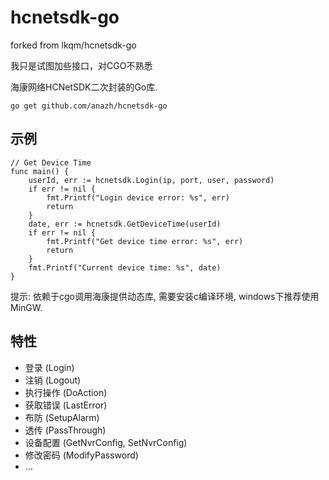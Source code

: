 # hcnetsdk-go

forked from  lkqm/hcnetsdk-go

我只是试图加些接口，对CGO不熟悉

海康网络HCNetSDK二次封装的Go库.

```
go get github.com/anazh/hcnetsdk-go
```

## 示例
```
// Get Device Time
func main() {
	userId, err := hcnetsdk.Login(ip, port, user, password)
	if err != nil {
		fmt.Printf("Login device error: %s", err)
		return
	}
	date, err := hcnetsdk.GetDeviceTime(userId)
	if err != nil {
		fmt.Printf("Get device time error: %s", err)
		return
	}
	fmt.Printf("Current device time: %s", date)
}
```

提示: 依赖于cgo调用海康提供动态库, 需要安装c编译环境, windows下推荐使用MinGW.

## 特性

- 登录 (Login)
- 注销 (Logout)
- 执行操作 (DoAction)
- 获取错误 (LastError)
- 布防 (SetupAlarm)
- 透传 (PassThrough)
- 设备配置 (GetNvrConfig, SetNvrConfig)
- 修改密码 (ModifyPassword)
- ...
